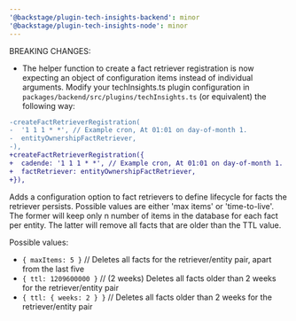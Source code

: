 ```yaml
---
'@backstage/plugin-tech-insights-backend': minor
'@backstage/plugin-tech-insights-node': minor
---
```


BREAKING CHANGES:

- The helper function to create a fact retriever registration is now expecting an object of configuration items instead of individual arguments.
  Modify your techInsights.ts plugin configuration in `packages/backend/src/plugins/techInsights.ts` (or equivalent) the following way:

```diff
-createFactRetrieverRegistration(
-  '1 1 1 * *', // Example cron, At 01:01 on day-of-month 1.
-  entityOwnershipFactRetriever,
-),
+createFactRetrieverRegistration({
+  cadende: '1 1 1 * *', // Example cron, At 01:01 on day-of-month 1.
+  factRetriever: entityOwnershipFactRetriever,
+}),

```

Adds a configuration option to fact retrievers to define lifecycle for facts the retriever persists. Possible values are either 'max items' or 'time-to-live'. The former will keep only n number of items in the database for each fact per entity. The latter will remove all facts that are older than the TTL value.

Possible values:

- `{ maxItems: 5 }` // Deletes all facts for the retriever/entity pair, apart from the last five
- `{ ttl: 1209600000 }` // (2 weeks) Deletes all facts older than 2 weeks for the retriever/entity pair
- `{ ttl: { weeks: 2 } }` // Deletes all facts older than 2 weeks for the retriever/entity pair
